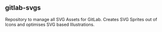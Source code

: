 ## gitlab-svgs

Repository to manage all SVG Assets for GitLab. Creates SVG Sprites out of Icons and optimises SVG based Illustrations.


